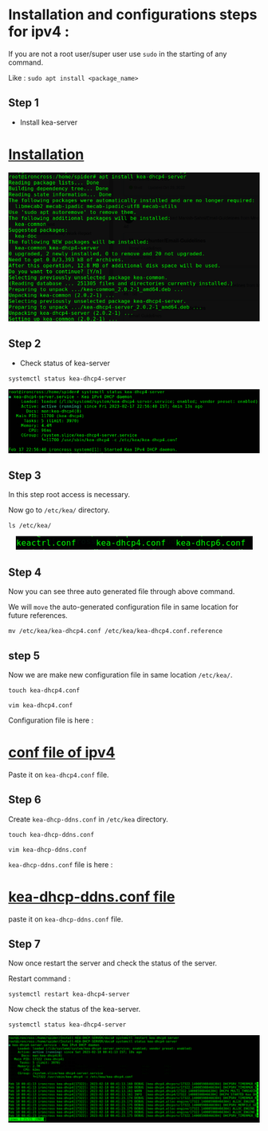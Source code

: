 # Installation and configurations steps for ipv4 :

If you are not a root user/super user use `sudo` in the starting of any command.

Like : `sudo apt install <package_name>`

## Step 1 

- Install kea-server 

# [Installation](installation.md)

<p align="center">
  <img src="images/kea1.png" />
</p>

## Step 2

- Check status of kea-server

```
systemctl status kea-dhcp4-server
```

<p align="center">
  <img src="images/kea2.png" />
</p>

## Step 3

In this step root access is necessary.

Now go to `/etc/kea/` directory.

```
ls /etc/kea/
```
<p align="center">
  <img src="images/kea3.png" />
</p>

## Step 4

Now you can see three auto generated file through above command.

We will `move` the auto-generated configuration file in same location for future references.

```
mv /etc/kea/kea-dhcp4.conf /etc/kea/kea-dhcp4.conf.reference
```

## step 5

Now we are make new configuration file in same location `/etc/kea/`.

```
touch kea-dhcp4.conf
```

```
vim kea-dhcp4.conf
```
Configuration file is here :

# [conf file of ipv4](kea-dhcp4.conf)

Paste it on `kea-dhcp4.conf` file.

## Step 6

Create `kea-dhcp-ddns.conf` in `/etc/kea` directory.

```
touch kea-dhcp-ddns.conf
```

```
vim kea-dhcp-ddns.conf
```

`kea-dhcp-ddns.conf` file is here :

# [kea-dhcp-ddns.conf file](kea-dhcp-ddns.conf)


paste it on `kea-dhcp-ddns.conf` file.

## Step 7

Now once restart the server and check the status of the server.

Restart command :

```
systemctl restart kea-dhcp4-server
```

Now check the status of the kea-server.

```
systemctl status kea-dhcp4-server
```

<p align="center">
  <img src="images/kea4.png" />
</p>
